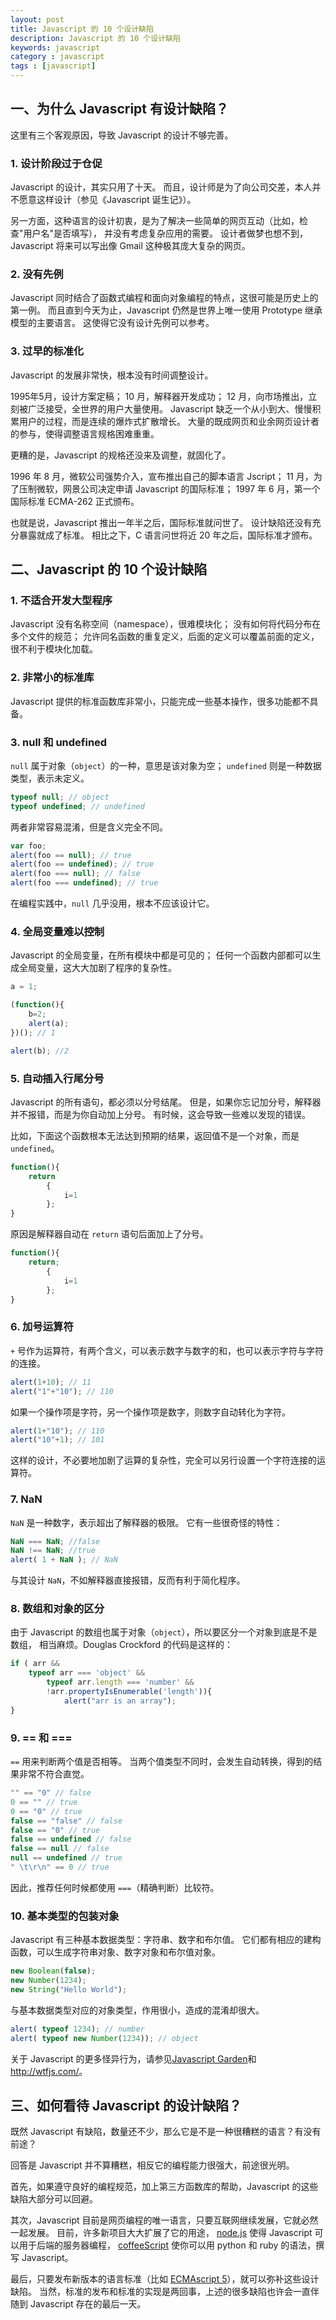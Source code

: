 ```yaml
---
layout: post
title: Javascript 的 10 个设计缺陷
description: Javascript 的 10 个设计缺陷
keywords: javascript
category : javascript
tags : [javascript]
---
```


## 一、为什么 Javascript 有设计缺陷？

这里有三个客观原因，导致 Javascript 的设计不够完善。

### 1. 设计阶段过于仓促

Javascript 的设计，其实只用了十天。
而且，设计师是为了向公司交差，本人并不愿意这样设计（参见《Javascript 诞生记》）。

另一方面，这种语言的设计初衷，是为了解决一些简单的网页互动（比如，检查"用户名"是否填写），
并没有考虑复杂应用的需要。
设计者做梦也想不到，Javascript 将来可以写出像 Gmail 这种极其庞大复杂的网页。

### 2. 没有先例

Javascript 同时结合了函数式编程和面向对象编程的特点，这很可能是历史上的第一例。
而且直到今天为止，Javascript 仍然是世界上唯一使用 Prototype 继承模型的主要语言。
这使得它没有设计先例可以参考。

### 3. 过早的标准化

Javascript 的发展非常快，根本没有时间调整设计。

1995年5月，设计方案定稿；
10 月，解释器开发成功；
12 月，向市场推出，立刻被广泛接受，全世界的用户大量使用。
Javascript 缺乏一个从小到大、慢慢积累用户的过程，而是连续的爆炸式扩散增长。
大量的既成网页和业余网页设计者的参与，使得调整语言规格困难重重。

更糟的是，Javascript 的规格还没来及调整，就固化了。

1996 年 8 月，微软公司强势介入，宣布推出自己的脚本语言 Jscript；
11 月，为了压制微软，网景公司决定申请 Javascript 的国际标准；
1997 年 6 月，第一个国际标准 ECMA-262 正式颁布。

也就是说，Javascript 推出一年半之后，国际标准就问世了。
设计缺陷还没有充分暴露就成了标准。
相比之下，C 语言问世将近 20 年之后，国际标准才颁布。

## 二、Javascript 的 10 个设计缺陷

### 1. 不适合开发大型程序

Javascript 没有名称空间（namespace），很难模块化；
没有如何将代码分布在多个文件的规范；
允许同名函数的重复定义，后面的定义可以覆盖前面的定义，很不利于模块化加载。

### 2. 非常小的标准库

Javascript 提供的标准函数库非常小，只能完成一些基本操作，很多功能都不具备。

### 3. null 和 undefined

`null` 属于对象（`object`）的一种，意思是该对象为空；
`undefined` 则是一种数据类型，表示未定义。

```javascript
typeof null; // object
typeof undefined; // undefined
```

两者非常容易混淆，但是含义完全不同。

```javascript
var foo;
alert(foo == null); // true
alert(foo == undefined); // true
alert(foo === null); // false
alert(foo === undefined); // true
```

在编程实践中，`null` 几乎没用，根本不应该设计它。

### 4. 全局变量难以控制

Javascript 的全局变量，在所有模块中都是可见的；
任何一个函数内部都可以生成全局变量，这大大加剧了程序的复杂性。

```javascript
a = 1;

(function(){
	b=2;
	alert(a);
})(); // 1

alert(b); //2
```

### 5. 自动插入行尾分号

Javascript 的所有语句，都必须以分号结尾。
但是，如果你忘记加分号，解释器并不报错，而是为你自动加上分号。
有时候，这会导致一些难以发现的错误。

比如，下面这个函数根本无法达到预期的结果，返回值不是一个对象，而是 `undefined`。

```javascript
function(){
	return
		{
			i=1
		};
}
```

原因是解释器自动在 `return` 语句后面加上了分号。

```javascript
function(){
	return;
		{
			i=1
		};
}
```

### 6. 加号运算符

`+` 号作为运算符，有两个含义，可以表示数字与数字的和，也可以表示字符与字符的连接。

```javascript
alert(1+10); // 11
alert("1"+"10"); // 110
```

如果一个操作项是字符，另一个操作项是数字，则数字自动转化为字符。

```javascript
alert(1+"10"); // 110
alert("10"+1); // 101
```

这样的设计，不必要地加剧了运算的复杂性，完全可以另行设置一个字符连接的运算符。

### 7. NaN

`NaN` 是一种数字，表示超出了解释器的极限。
它有一些很奇怪的特性：

```javascript
NaN === NaN; //false
NaN !== NaN; //true
alert( 1 + NaN ); // NaN
```

与其设计 `NaN`，不如解释器直接报错，反而有利于简化程序。

### 8. 数组和对象的区分

由于 Javascript 的数组也属于对象（`object`），所以要区分一个对象到底是不是数组，
相当麻烦。Douglas Crockford 的代码是这样的：

```javascript
if ( arr && 
	typeof arr === 'object' &&
		typeof arr.length === 'number' &&
		!arr.propertyIsEnumerable('length')){
			alert("arr is an array");
}
```

### 9. == 和 ===

`==` 用来判断两个值是否相等。
当两个值类型不同时，会发生自动转换，得到的结果非常不符合直觉。

```javascript
"" == "0" // false
0 == "" // true
0 == "0" // true
false == "false" // false
false == "0" // true
false == undefined // false
false == null // false
null == undefined // true
" \t\r\n" == 0 // true
```

因此，推荐任何时候都使用 `===`（精确判断）比较符。

### 10. 基本类型的包装对象

Javascript 有三种基本数据类型：字符串、数字和布尔值。
它们都有相应的建构函数，可以生成字符串对象、数字对象和布尔值对象。

```javascript
new Boolean(false);
new Number(1234);
new String("Hello World");
```

与基本数据类型对应的对象类型，作用很小，造成的混淆却很大。

```javascript
alert( typeof 1234); // number
alert( typeof new Number(1234)); // object
```

关于 Javascript 的更多怪异行为，请参见[Javascript Garden](http://bonsaiden.github.com/JavaScript-Garden/zh/)和 <http://wtfjs.com/>。

## 三、如何看待 Javascript 的设计缺陷？

既然 Javascript 有缺陷，数量还不少，那么它是不是一种很糟糕的语言？有没有前途？

回答是 Javascript 并不算糟糕，相反它的编程能力很强大，前途很光明。

首先，如果遵守良好的编程规范，加上第三方函数库的帮助，Javascript 的这些缺陷大部分可以回避。

其次，Javascript 目前是网页编程的唯一语言，只要互联网继续发展，它就必然一起发展。
目前，许多新项目大大扩展了它的用途，
[node.js](http://nodejs.org/) 使得 Javascript 可以用于后端的服务器编程，
[coffeeScript](http://jashkenas.github.com/coffee-script/) 使你可以用 python 和 ruby 的语法，撰写 Javascript。

最后，只要发布新版本的语言标准（比如 [ECMAscript 5](http://www.ecma-international.org/publications/standards/Ecma-262.htm)），就可以弥补这些设计缺陷。
当然，标准的发布和标准的实现是两回事，上述的很多缺陷也许会一直伴随到 Javascript 存在的最后一天。
